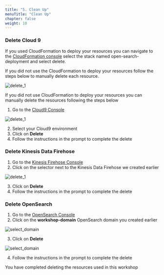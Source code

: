 ```yaml
---
title: "5. Clean Up"
menuTitle: "Clean Up"
chapter: false
weight: 10
---
```


### Delete Cloud 9

If you used CloudFormation to deploy your resources you can navigate to the [CloudFormation console](https://us-east-1.console.aws.amazon.com/cloudformation/home?) select the stack named open-search-deployment and select delete. 

If you did not use the CloudFormation to deploy your resources follow the steps below to manually delete each resource.

![delete_1](/images/open-search-log-analytics/cf_delete.png)

If you did not use CloudFormation to deploy your resources you can manually delete the resources following the steps below

1. Go to the [Cloud9 Console](https://console.aws.amazon.com/cloud9/home)

![delete_1](/images/open-search-log-analytics/delete_1.PNG)

2. Select your Cloud9 environment
3. Click on **Delete**
4. Follow the instructions in the prompt to complete the delete

### Delete Kinesis Data Firehose

1. Go to the [Kinesis Firehose Console](https://console.aws.amazon.com/firehose/home)
2. Click on the selector next to the Kinesis Data Firehose we created earlier

![delete_1](/images/open-search-log-analytics/delete_2.PNG)

3. Click on **Delete**
4. Follow the instructions in the prompt to complete the delete

### Delete OpenSearch

1. Go to the [OpenSearch Console](https://console.aws.amazon.com/esv3/home)
2. Click on the **workshop-domain** OpenSearch domain you created earlier

![select_domain](/images/open-search-log-analytics/IAM_1.PNG)

3. Click on **Delete**

![select_domain](/images/open-search-log-analytics/delete_3.PNG)

4. Follow the instructions in the prompt to complete the delete

You have completed deleting the resources used in this workshop